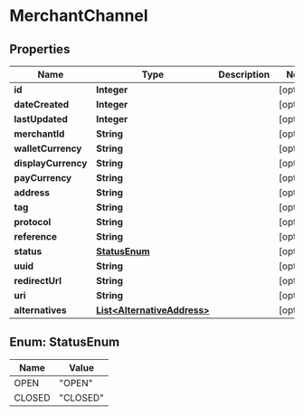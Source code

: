 

# MerchantChannel


## Properties

| Name | Type | Description | Notes |
|------------ | ------------- | ------------- | -------------|
|**id** | **Integer** |  |  [optional] |
|**dateCreated** | **Integer** |  |  [optional] |
|**lastUpdated** | **Integer** |  |  [optional] |
|**merchantId** | **String** |  |  [optional] |
|**walletCurrency** | **String** |  |  [optional] |
|**displayCurrency** | **String** |  |  [optional] |
|**payCurrency** | **String** |  |  [optional] |
|**address** | **String** |  |  [optional] |
|**tag** | **String** |  |  [optional] |
|**protocol** | **String** |  |  [optional] |
|**reference** | **String** |  |  [optional] |
|**status** | [**StatusEnum**](#StatusEnum) |  |  [optional] |
|**uuid** | **String** |  |  [optional] |
|**redirectUrl** | **String** |  |  [optional] |
|**uri** | **String** |  |  [optional] |
|**alternatives** | [**List&lt;AlternativeAddress&gt;**](AlternativeAddress.md) |  |  [optional] |



## Enum: StatusEnum

| Name | Value |
|---- | -----|
| OPEN | &quot;OPEN&quot; |
| CLOSED | &quot;CLOSED&quot; |



